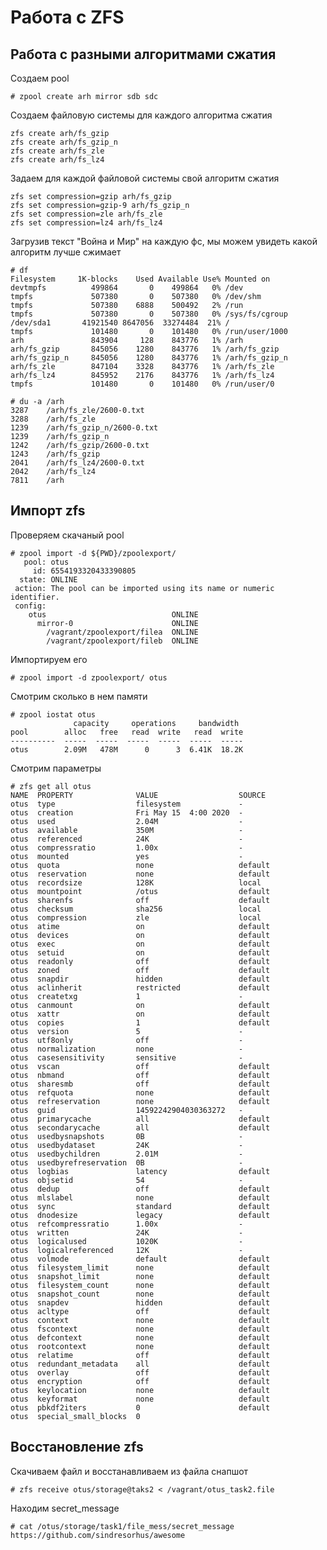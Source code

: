 # Работа с ZFS

## Работа с разными алгоритмами сжатия

Создаем pool

	# zpool create arh mirror sdb sdc

Создаем файловую системы для каждого алгоритма сжатия
	
	zfs create arh/fs_gzip
	zfs create arh/fs_gzip_n
	zfs create arh/fs_zle   
	zfs create arh/fs_lz4

Задаем для каждой файловой системы свой алгоритм сжатия

	zfs set compression=gzip arh/fs_gzip
	zfs set compression=gzip-9 arh/fs_gzip_n
	zfs set compression=zle arh/fs_zle   
	zfs set compression=lz4 arh/fs_lz4

Загрузив текст "Война и Мир" на каждую фс, мы можем увидеть какой алгоритм лучше сжимает


	# df
	Filesystem     1K-blocks    Used Available Use% Mounted on
	devtmpfs          499864       0    499864   0% /dev
	tmpfs             507380       0    507380   0% /dev/shm
	tmpfs             507380    6888    500492   2% /run
	tmpfs             507380       0    507380   0% /sys/fs/cgroup
	/dev/sda1       41921540 8647056  33274484  21% /
	tmpfs             101480       0    101480   0% /run/user/1000
	arh               843904     128    843776   1% /arh
	arh/fs_gzip       845056    1280    843776   1% /arh/fs_gzip
	arh/fs_gzip_n     845056    1280    843776   1% /arh/fs_gzip_n
	arh/fs_zle        847104    3328    843776   1% /arh/fs_zle
	arh/fs_lz4        845952    2176    843776   1% /arh/fs_lz4
	tmpfs             101480       0    101480   0% /run/user/0

	# du -a /arh
	3287	/arh/fs_zle/2600-0.txt
	3288	/arh/fs_zle
	1239	/arh/fs_gzip_n/2600-0.txt
	1239	/arh/fs_gzip_n
	1242	/arh/fs_gzip/2600-0.txt
	1243	/arh/fs_gzip
	2041	/arh/fs_lz4/2600-0.txt
	2042	/arh/fs_lz4
	7811	/arh


## Импорт zfs

Проверяем скачаный pool

	# zpool import -d ${PWD}/zpoolexport/       
	   pool: otus
	     id: 6554193320433390805
	  state: ONLINE
	 action: The pool can be imported using its name or numeric identifier.
	 config:
		otus                            ONLINE
		  mirror-0                      ONLINE
		    /vagrant/zpoolexport/filea  ONLINE
		    /vagrant/zpoolexport/fileb  ONLINE


Импортируем его

	# zpool import -d zpoolexport/ otus

Смотрим сколько в нем памяти

	# zpool iostat otus
	              capacity     operations     bandwidth 
	pool        alloc   free   read  write   read  write
	----------  -----  -----  -----  -----  -----  -----
	otus        2.09M   478M      0      3  6.41K  18.2K

Смотрим параметры


	# zfs get all otus
	NAME  PROPERTY              VALUE                  SOURCE
	otus  type                  filesystem             -
	otus  creation              Fri May 15  4:00 2020  -
	otus  used                  2.04M                  -
	otus  available             350M                   -
	otus  referenced            24K                    -
	otus  compressratio         1.00x                  -
	otus  mounted               yes                    -
	otus  quota                 none                   default
	otus  reservation           none                   default
	otus  recordsize            128K                   local
	otus  mountpoint            /otus                  default
	otus  sharenfs              off                    default
	otus  checksum              sha256                 local
	otus  compression           zle                    local
	otus  atime                 on                     default
	otus  devices               on                     default
	otus  exec                  on                     default
	otus  setuid                on                     default
	otus  readonly              off                    default
	otus  zoned                 off                    default
	otus  snapdir               hidden                 default
	otus  aclinherit            restricted             default
	otus  createtxg             1                      -
	otus  canmount              on                     default
	otus  xattr                 on                     default
	otus  copies                1                      default
	otus  version               5                      -
	otus  utf8only              off                    -
	otus  normalization         none                   -
	otus  casesensitivity       sensitive              -
	otus  vscan                 off                    default
	otus  nbmand                off                    default
	otus  sharesmb              off                    default
	otus  refquota              none                   default
	otus  refreservation        none                   default
	otus  guid                  14592242904030363272   -
	otus  primarycache          all                    default
	otus  secondarycache        all                    default
	otus  usedbysnapshots       0B                     -
	otus  usedbydataset         24K                    -
	otus  usedbychildren        2.01M                  -
	otus  usedbyrefreservation  0B                     -
	otus  logbias               latency                default
	otus  objsetid              54                     -
	otus  dedup                 off                    default
	otus  mlslabel              none                   default
	otus  sync                  standard               default
	otus  dnodesize             legacy                 default
	otus  refcompressratio      1.00x                  -
	otus  written               24K                    -
	otus  logicalused           1020K                  -
	otus  logicalreferenced     12K                    -
	otus  volmode               default                default
	otus  filesystem_limit      none                   default
	otus  snapshot_limit        none                   default
	otus  filesystem_count      none                   default
	otus  snapshot_count        none                   default
	otus  snapdev               hidden                 default
	otus  acltype               off                    default
	otus  context               none                   default
	otus  fscontext             none                   default
	otus  defcontext            none                   default
	otus  rootcontext           none                   default
	otus  relatime              off                    default
	otus  redundant_metadata    all                    default
	otus  overlay               off                    default
	otus  encryption            off                    default
	otus  keylocation           none                   default
	otus  keyformat             none                   default
	otus  pbkdf2iters           0                      default
	otus  special_small_blocks  0 


## Восстановление zfs

Скачиваем файл и восстанавливаем из файла снапшот

	# zfs receive otus/storage@taks2 < /vagrant/otus_task2.file

Находим secret_message

	# cat /otus/storage/task1/file_mess/secret_message
	https://github.com/sindresorhus/awesome
